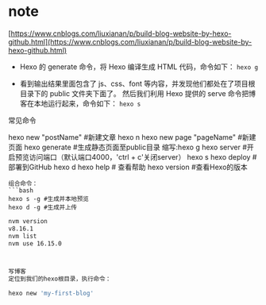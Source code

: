 # note
[https://www.cnblogs.com/liuxianan/p/build-blog-website-by-hexo-github.html](https://www.cnblogs.com/liuxianan/p/build-blog-website-by-hexo-github.html)

* Hexo 的 generate 命令，将 Hexo 编译生成 HTML 代码，命令如下：
`hexo g`

* 看到输出结果里面包含了 js、css、font 等内容，并发现他们都处在了项目根目录下的 public 文件夹下面了。
然后我们利用 Hexo 提供的 serve 命令把博客在本地运行起来，命令如下：
`hexo s`

常见命令

hexo new "postName" #新建文章 hexo n
hexo new page "pageName" #新建页面
hexo generate #生成静态页面至public目录  缩写:hexo g
hexo server #开启预览访问端口（默认端口4000，'ctrl + c'关闭server） hexo s
hexo deploy #部署到GitHub  hexo d
hexo help  # 查看帮助
hexo version  #查看Hexo的版本

```
组合命令：
```bash
hexo s -g #生成并本地预览
hexo d -g #生成并上传
```



```bash
nvm version                         
v8.16.1
nvm list 
nvm use 16.15.0  



写博客
定位到我们的hexo根目录，执行命令：

hexo new 'my-first-blog'
